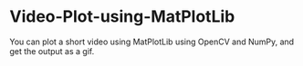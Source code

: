 # Video-Plot-using-MatPlotLib
You can plot a short video using MatPlotLib using OpenCV and NumPy, and get the output as a gif. 
